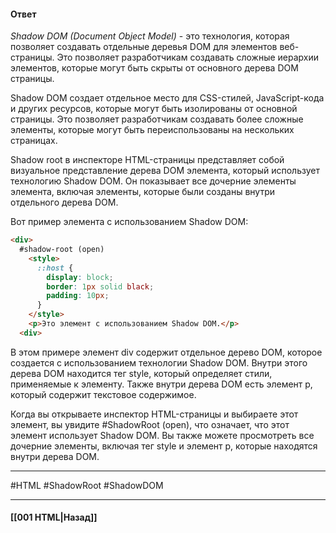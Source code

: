#### Ответ

*Shadow DOM (Document Object Model)* - это технология, которая позволяет создавать отдельные деревья DOM для элементов веб-страницы. Это позволяет разработчикам создавать сложные иерархии элементов, которые могут быть скрыты от основного дерева DOM страницы.

Shadow DOM создает отдельное место для CSS-стилей, JavaScript-кода и других ресурсов, которые могут быть изолированы от основной страницы. Это позволяет разработчикам создавать более сложные элементы, которые могут быть переиспользованы на нескольких страницах.

Shadow root в инспекторе HTML-страницы представляет собой визуальное представление дерева DOM элемента, который использует технологию Shadow DOM. Он показывает все дочерние элементы элемента, включая элементы, которые были созданы внутри отдельного дерева DOM.

Вот пример элемента с использованием Shadow DOM:

```html
<div>
  #shadow-root (open)
    <style>
      ::host {
        display: block;
        border: 1px solid black;
        padding: 10px;
      }
    </style>
    <p>Это элемент с использованием Shadow DOM.</p>
  <div>
```

В этом примере элемент div содержит отдельное дерево DOM, которое создается с использованием технологии Shadow DOM. Внутри этого дерева DOM находится тег style, который определяет стили, применяемые к элементу. Также внутри дерева DOM есть элемент p, который содержит текстовое содержимое.

Когда вы открываете инспектор HTML-страницы и выбираете этот элемент, вы увидите #ShadowRoot (open), что означает, что этот элемент использует Shadow DOM. Вы также можете просмотреть все дочерние элементы, включая тег style и элемент p, которые находятся внутри дерева DOM.

___
#HTML #ShadowRoot #ShadowDOM

___

#### [[001 HTML|Назад]]